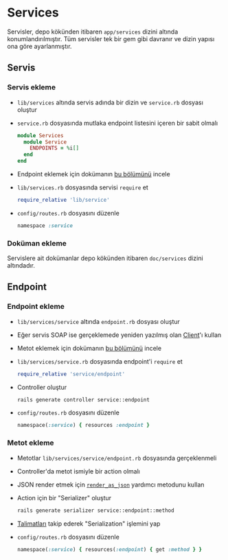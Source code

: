 Services
========

Servisler, depo kökünden itibaren `app/services` dizini altında konumlandırılmıştır. Tüm servisler tek bir gem gibi davranır ve dizin yapısı ona göre ayarlanmıştır.

Servis
------

### Servis ekleme

- `lib/services` altında servis adında bir dizin ve `service.rb` dosyası oluştur
- `service.rb` dosyasında mutlaka endpoint listesini içeren bir sabit olmalı

  ```ruby
  module Services
    module Service
      ENDPOINTS = %i[]
    end
  end
  ```

- Endpoint eklemek için dokümanın [bu bölümünü](#endpoint-ekleme) incele
- `lib/services.rb` dosyasında servisi `require` et

  ```ruby
  require_relative 'lib/service'
  ```

- `config/routes.rb` dosyasını düzenle

  ```ruby
  namespace :service
  ```

### Doküman ekleme

Servislere ait dokümanlar depo kökünden itibaren `doc/services` dizini altındadır.

Endpoint
--------

### Endpoint ekleme

- `lib/services/service` altında `endpoint.rb` dosyası oluştur
- Eğer servis SOAP ise gerçeklemede yeniden yazılmış olan [Client](https://github.com/omu/xokul/blob/dev/doc/development/helpers.md#soap-client)'ı kullan
- Metot eklemek için dokümanın [bu bölümünü](#metot-ekleme) incele
- `lib/services/service.rb` dosyasında endpoint'i `require` et

  ```ruby
  require_relative 'service/endpoint'
  ```

- Controller oluştur

  ```sh
  rails generate controller service::endpoint
  ```

- `config/routes.rb` dosyasını düzenle

  ```ruby
  namespace(:service) { resources :endpoint }
  ```

### Metot ekleme

- Metotlar `lib/services/service/endpoint.rb` dosyasında gerçeklenmeli
- Controller'da metot ismiyle bir action olmalı
- JSON render etmek için [`render_as_json`](#) yardımcı metodunu kullan
- Action için bir "Serializer" oluştur

  ```sh
  rails generate serializer service::endpoint::method
  ```

- [Talimatları](#) takip ederek "Serialization" işlemini yap
- `config/routes.rb` dosyasını düzenle

  ```ruby
  namespace(:service) { resources(:endpoint) { get :method } }
  ```
